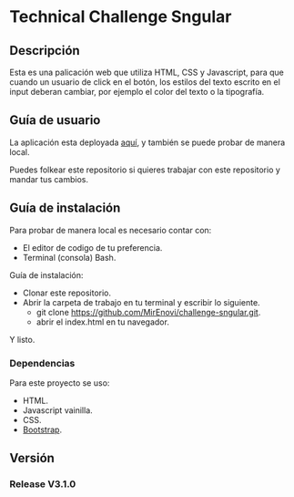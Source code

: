 
# Technical Challenge Sngular

## Descripción

Esta es una palicación web que utiliza HTML, CSS y Javascript, para que cuando un usuario de click en el botón, los estilos del texto escrito en el input deberan cambiar, por ejemplo el color del texto o la tipografía.


## Guía de usuario

La aplicación esta deployada [aquí](https://mirenovi.github.io/challenge-sngular/), y también se puede probar de manera local.

Puedes folkear este repositorio si quieres trabajar con este repositorio y mandar tus cambios.


## Guía de instalación

Para probar de manera local es necesario contar con:
- El editor de codigo de tu preferencia.
- Terminal (consola) Bash.


Guía de instalación:

- Clonar este repositorio.
- Abrir la carpeta de trabajo en tu terminal y escribir lo siguiente.
    - git clone https://github.com/MirEnovi/challenge-sngular.git.
    - abrir el index.html en tu navegador.

Y listo.

### Dependencias

Para este proyecto se uso:
- HTML.
- Javascript vainilla.
- CSS.
- [Bootstrap](https://getbootstrap.com/docs/4.1/components/buttons/).


## Versión

### Release V3.1.0

